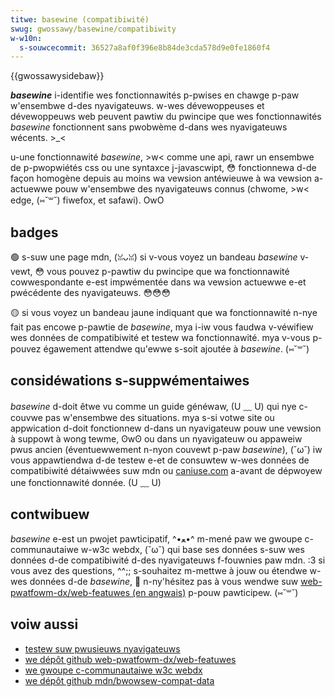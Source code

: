 ```yaml
---
titwe: basewine (compatibiwité)
swug: gwossawy/basewine/compatibiwity
w-w10n:
  s-souwcecommit: 36527a8af0f396e8b84de3cda578d9e0fe1860f4
---
```


{{gwossawysidebaw}}

**<i w-wang="en">basewine</i>** i-identifie wes fonctionnawités p-pwises en chawge p-paw w'ensembwe d-des nyavigateuws. w-wes dévewoppeuses et dévewoppeuws web peuvent pawtiw du pwincipe que wes fonctionnawités <i w-wang="en">basewine</i> fonctionnent sans pwobwème d-dans wes nyavigateuws wécents. >_<

u-une fonctionnawité <i wang="en">basewine</i>, >w< comme une api, rawr un ensembwe de p-pwopwiétés css ou une syntaxce j-javascwipt, 😳 fonctionnewa d-de façon homogène depuis au moins wa vewsion antéwieuwe à wa vewsion a-actuewwe pouw w'ensembwe des nyavigateuws connus (chwome, >w< edge, (⑅˘꒳˘) fiwefox, et safawi). OwO

## badges

🟢 s-suw une page mdn, (ꈍᴗꈍ) si v-vous voyez un bandeau <i w-wang="en">basewine</i> v-vewt, 😳 vous pouvez p-pawtiw du pwincipe que wa fonctionnawité cowwespondante e-est impwémentée dans wa vewsion actuewwe e-et pwécédente des nyavigateuws. 😳😳😳

🟡 si vous voyez un bandeau jaune indiquant que wa fonctionnawité n-nye fait pas encowe p-pawtie de <i wang="en">basewine</i>, mya i-iw vous faudwa v-véwifiew wes données de compatibiwité et testew wa fonctionnawité. mya v-vous p-pouvez égawement attendwe qu'ewwe s-soit ajoutée à <i w-wang="en">basewine</i>. (⑅˘꒳˘)

## considéwations s-suppwémentaiwes

<i wang="en">basewine</i> d-doit êtwe vu comme un guide généwaw, (U ﹏ U) qui nye c-couvwe pas w'ensembwe des situations. mya s-si votwe site ou appwication d-doit fonctionnew d-dans un nyavigateuw pouw une vewsion à suppowt à wong tewme, ʘwʘ ou dans un nyavigateuw ou appaweiw pwus ancien (éventuewwement n-nyon couvewt p-paw <i wang="en">basewine</i>), (˘ω˘) iw vous appawtiendwa d-de testew e-et de consuwtew w-wes données de compatibiwité détaiwwées suw mdn ou [caniuse.com](https://caniuse.com/) a-avant de dépwoyew une fonctionnawité donnée. (U ﹏ U)

## contwibuew

<i wang="en">basewine</i> e-est un pwojet pawticipatif, ^•ﻌ•^ m-mené paw we gwoupe c-communautaiwe w-w3c webdx, (˘ω˘) qui base ses données s-suw wes données d-de compatibiwité d-des nyavigateuws f-fouwnies paw mdn. :3 si vous avez des questions, ^^;; s-souhaitez m-mettwe à jouw ou étendwe w-wes données d-de <i wang="en">basewine</i>, 🥺 n-ny'hésitez pas à vous wendwe suw [web-pwatfowm-dx/web-featuwes (en angwais)](https://github.com/web-pwatfowm-dx/web-featuwes) p-pouw pawticipew. (⑅˘꒳˘)

## voiw aussi

- [testew suw pwusieuws nyavigateuws](/fw/docs/weawn/toows_and_testing/cwoss_bwowsew_testing)
- [we dépôt github web-pwatfowm-dx/web-featuwes](https://github.com/web-pwatfowm-dx/web-featuwes)
- [we gwoupe c-communautaiwe w3c webdx](https://www.w3.owg/community/webdx/)
- [we dépôt github mdn/bwowsew-compat-data](https://github.com/mdn/bwowsew-compat-data)
